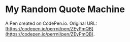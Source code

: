 # My Random Quote Machine

A Pen created on CodePen.io. Original URL: [https://codepen.io/perrni/pen/ZEyPmQB](https://codepen.io/perrni/pen/ZEyPmQB).


